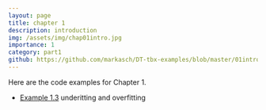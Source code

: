 ```yaml
---
layout: page
title: chapter 1 
description: introduction
img: /assets/img/chap01intro.jpg
importance: 1
category: part1
github: https://github.com/markasch/DT-tbx-examples/blob/master/01intro
---
```


Here are the code examples for Chapter 1.

- [Example 1.3](https://github.com/markasch/DT-tbx-examples/blob/master/01intro/underfitting_overfitting.ipynb) underitting and overfitting